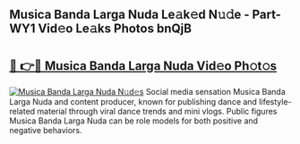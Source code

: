 ## Musica Banda Larga Nuda Le𝚊k𝚎d N𝚞𝚍e - Part-WY1 Vid𝚎o Le𝚊ks Photos bnQjB

# <h2><a href="http://fbbxhz.evod.top/?m=Musica+Banda+Larga+Nuda">🔗 👉🔴 Musica Banda Larga Nuda Vid𝚎o Ph𝚘t𝚘s</a></h2>

[![Musica Banda Larga Nuda N𝚞d𝚎s](https://i.imgur.com/8V9OHl7.gif)](http://fbbxhz.evod.top/?m=Musica+Banda+Larga+Nuda)
Social media sensation Musica Banda Larga Nuda and content producer, known for publishing dance and lifestyle-related material through viral dance trends and mini vlogs. Public figures Musica Banda Larga Nuda can be role models for both positive and negative behaviors. 
